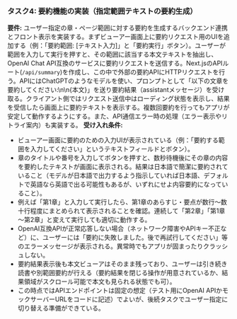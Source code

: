 ### タスク4: 要約機能の実装（指定範囲テキストの要約生成）

**要件:** ユーザー指定の章・ページ範囲に対する要約を生成するバックエンド連携とフロント表示を実装する。まずビューアー画面上に要約リクエスト用のUIを追加する（例：「要約範囲: \[テキスト入力]」と「要約実行」ボタン）。ユーザーが範囲を入力して実行を押すと、その範囲に該当する本文テキストを抽出し、OpenAI Chat API互換のサービスに要約リクエストを送信する。Next.jsのAPIルート(`/api/summary`)を作成し、この中で外部の要約APIにHTTPリクエストを行う。APIにはChatGPTのようなモデルを使い、プロンプトとして「以下の文章を要約してください:\n\n{本文}」を送り要約結果（assistantメッセージ）を受け取る。クライアント側ではリクエスト送信中はローディング状態を表示し、結果を受信したら画面上に要約テキストを表示する。複数回要約を行ってもアプリが安定して動作するようにする。また、API通信エラー時の処理（エラー表示やリトライ案内）も実装する。
**受け入れ条件:**

* ビューアー画面に要約のための入力UIが表示されている（例：「要約する範囲を入力してください」というテキストフィールドとボタン）。
* 章のタイトルや番号を入力してボタンを押すと、数秒待機後にその章の内容を要約したテキストが画面に表示される。結果は日本語で簡潔に要約されていること（モデルが日本語で出力するよう指示していれば日本語、デフォルトで英語なら英語で出る可能性もあるが、いずれにせよ内容要約になっていること）。
* 例えば「第1章」と入力して実行したら、第1章のあらすじ・要点が数行～数十行程度にまとめられて表示されることを確認。連続して「第2章」「第1章～第2章」と変えて実行しても適切に動作する。
* OpenAI互換APIが正常応答しない場合（ネットワーク障害やAPIキー不正など）に、ユーザーには「要約に失敗しました。後で再試行してください」等のエラーメッセージが表示される。異常時でもアプリが固まったりクラッシュしない。
* 要約結果表示後も本文ビューアはそのまま残っており、ユーザーは引き続き読書や別範囲要約が行える（要約結果を閉じる操作が用意されているか、結果領域がスクロール可能で本文も見られる状態でも可）。
* この時点ではAPIエンドポイントは固定の想定（テスト用にOpenAI APIかモックサーバーURLをコードに記述）でよいが、後続タスクでユーザー指定に切り替える準備ができている。
